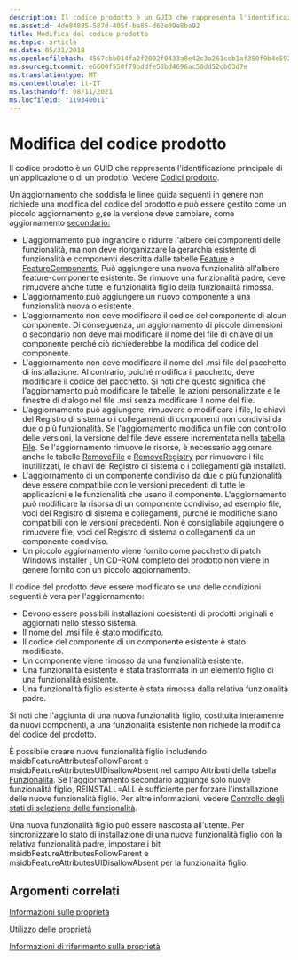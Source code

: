 ```yaml
---
description: Il codice prodotto è un GUID che rappresenta l'identificazione principale di un'applicazione o di un prodotto. Vedere Codici prodotto.
ms.assetid: 4de84885-587d-405f-ba85-d62e09e8ba92
title: Modifica del codice prodotto
ms.topic: article
ms.date: 05/31/2018
ms.openlocfilehash: 4567cbb014fa2f2002f0433a8e42c3a261ccb1af350f9b4e592a3bb5ff8a0216
ms.sourcegitcommit: e6600f550f79bddfe58bd4696ac50dd52cb03d7e
ms.translationtype: MT
ms.contentlocale: it-IT
ms.lasthandoff: 08/11/2021
ms.locfileid: "119340011"
---
```

# <a name="changing-the-product-code"></a>Modifica del codice prodotto

Il codice prodotto è un GUID che rappresenta l'identificazione principale di un'applicazione o di un prodotto. Vedere [Codici prodotto](product-codes.md).

Un aggiornamento che soddisfa le linee guida seguenti in genere non richiede una modifica del codice del prodotto e può essere gestito come un piccolo aggiornamento [o,](small-updates.md)se la versione deve cambiare, come aggiornamento [secondario:](minor-upgrades.md)

-   L'aggiornamento può ingrandire o ridurre l'albero dei componenti delle funzionalità, ma non deve riorganizzare la gerarchia esistente di funzionalità e componenti descritta dalle tabelle [Feature](feature-table.md) e [FeatureComponents.](featurecomponents-table.md) Può aggiungere una nuova funzionalità all'albero feature-componente esistente. Se rimuove una funzionalità padre, deve rimuovere anche tutte le funzionalità figlio della funzionalità rimossa.
-   L'aggiornamento può aggiungere un nuovo componente a una funzionalità nuova o esistente.
-   L'aggiornamento non deve modificare il codice del componente di alcun componente. Di conseguenza, un aggiornamento di piccole dimensioni o secondario non deve mai modificare il nome del file di chiave di un componente perché ciò richiederebbe la modifica del codice del componente.
-   L'aggiornamento non deve modificare il nome del .msi file del pacchetto di installazione. Al contrario, poiché modifica il pacchetto, deve modificare il codice del pacchetto. Si noti che questo significa che l'aggiornamento può modificare le tabelle, le azioni personalizzate e le finestre di dialogo nel file .msi senza modificare il nome del file.
-   L'aggiornamento può aggiungere, rimuovere o modificare i file, le chiavi del Registro di sistema o i collegamenti di componenti non condivisi da due o più funzionalità. Se l'aggiornamento modifica un file con controllo delle versioni, la versione del file deve essere incrementata nella [tabella File](file-table.md). Se l'aggiornamento rimuove le risorse, è necessario aggiornare anche le tabelle [RemoveFile](removefile-table.md) e [RemoveRegistry](removeregistry-table.md) per rimuovere i file inutilizzati, le chiavi del Registro di sistema o i collegamenti già installati.
-   L'aggiornamento di un componente condiviso da due o più funzionalità deve essere compatibile con le versioni precedenti di tutte le applicazioni e le funzionalità che usano il componente. L'aggiornamento può modificare la risorsa di un componente condiviso, ad esempio file, voci del Registro di sistema e collegamenti, purché le modifiche siano compatibili con le versioni precedenti. Non è consigliabile aggiungere o rimuovere file, voci del Registro di sistema o collegamenti da un componente condiviso.
-   Un piccolo aggiornamento viene fornito come pacchetto di patch Windows installer [.](patch-packages.md) Un CD-ROM completo del prodotto non viene in genere fornito con un piccolo aggiornamento.

Il codice del prodotto deve essere modificato se una delle condizioni seguenti è vera per l'aggiornamento:

-   Devono essere possibili installazioni coesistenti di prodotti originali e aggiornati nello stesso sistema.
-   Il nome del .msi file è stato modificato.
-   Il codice del componente di un componente esistente è stato modificato.
-   Un componente viene rimosso da una funzionalità esistente.
-   Una funzionalità esistente è stata trasformata in un elemento figlio di una funzionalità esistente.
-   Una funzionalità figlio esistente è stata rimossa dalla relativa funzionalità padre.

Si noti che l'aggiunta di una nuova funzionalità figlio, costituita interamente da nuovi componenti, a una funzionalità esistente non richiede la modifica del codice del prodotto.

È possibile creare nuove funzionalità figlio includendo msidbFeatureAttributesFollowParent e msidbFeatureAttributesUIDisallowAbsent nel campo Attributi della tabella [Funzionalità](feature-table.md). Se l'aggiornamento secondario aggiunge solo nuove funzionalità figlio, REINSTALL=ALL è sufficiente per forzare l'installazione delle nuove funzionalità figlio. Per altre informazioni, vedere [Controllo degli stati di selezione delle funzionalità](controlling-feature-selection-states.md).

Una nuova funzionalità figlio può essere nascosta all'utente. Per sincronizzare lo stato di installazione di una nuova funzionalità figlio con la relativa funzionalità padre, impostare i bit msidbFeatureAttributesFollowParent e msidbFeatureAttributesUIDisallowAbsent per la funzionalità figlio.

## <a name="related-topics"></a>Argomenti correlati

<dl> <dt>

[Informazioni sulle proprietà](about-properties.md)
</dt> <dt>

[Utilizzo delle proprietà](using-properties.md)
</dt> <dt>

[Informazioni di riferimento sulla proprietà](property-reference.md)
</dt> </dl>

 

 



